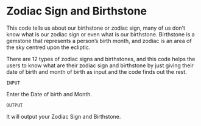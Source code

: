# Zodiac Sign and Birthstone

This code tells us about our birthstone or zodiac sign, many of us don’t know what is our zodiac sign or even what is our birthstone. Birthstone is a gemstone that represents a person’s birth month, and zodiac is an area of the sky centred upon the ecliptic.

There are 12 types of zodiac signs and birthstones, and this code helps the users to know what are their zodiac sign and birthstone by just giving their date of birth and month of birth as input and the code finds out the rest.

`INPUT`

Enter the Date of birth and Month.

`OUTPUT`

It will output your Zodiac Sign and Birthstone.
